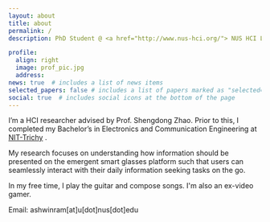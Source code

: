 ```yaml
---
layout: about
title: about
permalink: /
description: PhD Student @ <a href="http://www.nus-hci.org/"> NUS HCI Lab</a> 

profile:
  align: right
  image: prof_pic.jpg
  address: 
news: true  # includes a list of news items
selected_papers: false # includes a list of papers marked as "selected={true}"
social: true  # includes social icons at the bottom of the page
---
```


I’m a HCI researcher advised by Prof. Shengdong Zhao. Prior to this, I completed my Bachelor’s in Electronics and Communication Engineering at <a href="https://www.nitt.edu/">NIT-Trichy</a> .

My research focuses on understanding how information should be presented on the emergent smart glasses platform such that users can seamlessly interact with their daily information seeking tasks on the go.

In my free time, I play the guitar and compose songs. I'm also an ex-video gamer.


Email: ashwinram[at]u[dot]nus[dot]edu
